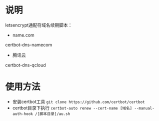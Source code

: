 # 说明
letsencrypt通配符域名续期脚本：
- name.com

certbot-dns-namecom

- 腾讯云

certbot-dns-qcloud

# 使用方法
- 安装certbot工具
`git clone https://github.com/certbot/certbot`
- certbot目录下执行
`certbot-auto renew --cert-name [域名] --manual-auth-hook /[脚本目录]/au.sh`
